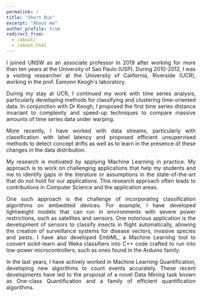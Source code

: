 ```yaml
---
permalink: /
title: "Short Bio"
excerpt: "About me"
author_profile: true
redirect_from: 
  - /about/
  - /about.html
---
```

<div style="text-align: justify"> 
  
<p>I joined UNSW as an associate professor in 2019 after working for more than ten years at the University of Sao Paulo (USP). During 2010-2012, I was a visiting researcher at the University of California, Riverside (UCR), working in the prof. Eamonn Keogh's laboratory.</p> 

<p>During my stay at UCR, I continued my work with time series analysis, particularly developing methods for classifying and clustering time-oriented data. In conjunction with Dr Keogh, I proposed the first time series distance invariant to complexity and speed-up techniques to compare massive amounts of time series data under warping.</p> 

<p>More recently, I have worked with data streams, particularly with classification with label latency and proposed efficient unsupervised methods to detect concept drifts as well as to learn in the presence of these changes in the data distribution.</p> 

<p>My research is motivated by applying Machine Learning in practice. My approach is to work on challenging applications that help my students and me to identify gaps in the literature or assumptions in the state-of-the-art that do not hold for our applications. This research approach often leads to contributions in Computer Science and the application areas.</p>

<p>One such approach is the challenge of incorporating classification algorithms on embedded devices. For example, I have developed lightweight models that can run in environments with severe power restrictions, such as satellites and sensors. One notorious application is the development of sensors to classify insects in flight automatically, allowing the creation of surveillance systems for disease vectors, invasive species and pests. I have also developed EmbML, a Machine Learning tool to convert sickit-learn and Weka classifiers into C++ code crafted to run into low-power microcontrollers, such as ones found in the Arduino family.</p>

<p>In the last years, I have actively worked in Machine Learning Quantification, developing new algorithms to count events accurately. These recent developments have led to the proposal of a novel Data Mining task known as One-class Quantification and a family of efficient quantification algorithms.</p> 


